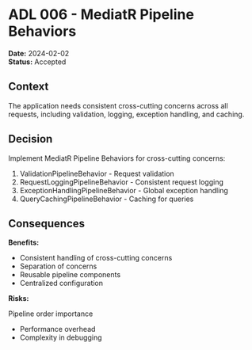 # ADL 006 - MediatR Pipeline Behaviors

**Date:** 2024-02-02  
**Status:** Accepted

## Context

The application needs consistent cross-cutting concerns across all requests, including validation, logging, exception handling, and caching.

## Decision

Implement MediatR Pipeline Behaviors for cross-cutting concerns:

1. ValidationPipelineBehavior - Request validation
2. RequestLoggingPipelineBehavior - Consistent request logging
3. ExceptionHandlingPipelineBehavior - Global exception handling
4. QueryCachingPipelineBehavior - Caching for queries

## Consequences

**Benefits:**

- Consistent handling of cross-cutting concerns
- Separation of concerns
- Reusable pipeline components
- Centralized configuration

**Risks:**

Pipeline order importance

- Performance overhead
- Complexity in debugging
